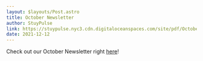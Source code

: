 ```yaml
---
layout: $layouts/Post.astro
title: October Newsletter
author: StuyPulse
link: https://stuypulse.nyc3.cdn.digitaloceanspaces.com/site/pdf/October%20Newsletter%202021.pdf
date: 2021-12-12
---
```


Check out our October Newsletter right [here](https://stuypulse.nyc3.cdn.digitaloceanspaces.com/site/pdf/October%20Newsletter%202021.pdf)!
